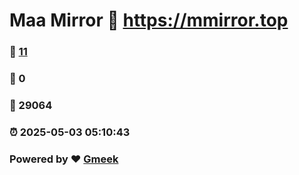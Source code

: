 # Maa Mirror :link: https://mmirror.top 
### :page_facing_up: [11](https://mmirror.top/tag.html) 
### :speech_balloon: 0 
### :hibiscus: 29064 
### :alarm_clock: 2025-05-03 05:10:43 
### Powered by :heart: [Gmeek](https://github.com/Meekdai/Gmeek)

